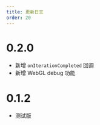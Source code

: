 ```yaml
---
title: 更新日志
order: 20
---
```


# 0.2.0

- 新增 `onIterationCompleted` 回调
- 新增 WebGL debug 功能

# 0.1.2

- 测试版
